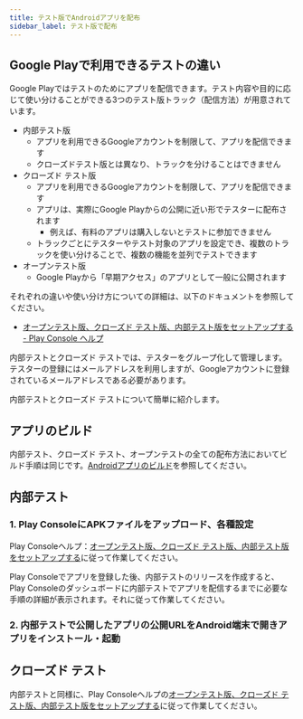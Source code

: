 ```yaml
---
title: テスト版でAndroidアプリを配布
sidebar_label: テスト版で配布
---
```


## Google Playで利用できるテストの違い

Google Playではテストのためにアプリを配信できます。テスト内容や目的に応じて使い分けることができる3つのテスト版トラック（配信方法）が用意されています。

- 内部テスト版
  - アプリを利用できるGoogleアカウントを制限して、アプリを配信できます
  - クローズドテスト版とは異なり、トラックを分けることはできません
- クローズド テスト版
  - アプリを利用できるGoogleアカウントを制限して、アプリを配信できます
  - アプリは、実際にGoogle Playからの公開に近い形でテスターに配布されます
    - 例えば、有料のアプリは購入しないとテストに参加できません
  - トラックごとにテスターやテスト対象のアプリを設定でき、複数のトラックを使い分けることで、複数の機能を並列でテストできます
- オープンテスト版
  - Google Playから「早期アクセス」のアプリとして一般に公開されます

それぞれの違いや使い分け方についての詳細は、以下のドキュメントを参照してください。

- [オープンテスト版、クローズド テスト版、内部テスト版をセットアップする - Play Console ヘルプ](https://support.google.com/googleplay/android-developer/answer/9845334?hl=ja)

内部テストとクローズド テストでは、テスターをグループ化して管理します。テスターの登録にはメールアドレスを利用しますが、Googleアカウントに登録されているメールアドレスである必要があります。

内部テストとクローズド テストについて簡単に紹介します。

## アプリのビルド

内部テスト、クローズド テスト、オープンテストの全ての配布方法においてビルド手順は同じです。[Androidアプリのビルド](app-build/android-build.md)を参照してください。

## 内部テスト

### 1. Play ConsoleにAPKファイルをアップロード、各種設定

Play Consoleヘルプ：[オープンテスト版、クローズド テスト版、内部テスト版をセットアップする](https://support.google.com/googleplay/android-developer/answer/3131213?hl=ja)に従って作業してください。

Play Consoleでアプリを登録した後、内部テストのリリースを作成すると、Play Consoleのダッシュボードに内部テストでアプリを配信するまでに必要な手順の詳細が表示されます。それに従って作業してください。

### 2. 内部テストで公開したアプリの公開URLをAndroid端末で開きアプリをインストール・起動

## クローズド テスト

内部テストと同様に、Play Consoleヘルプの[オープンテスト版、クローズド テスト版、内部テスト版をセットアップする](https://support.google.com/googleplay/android-developer/answer/3131213?hl=ja)に従って作業してください。
